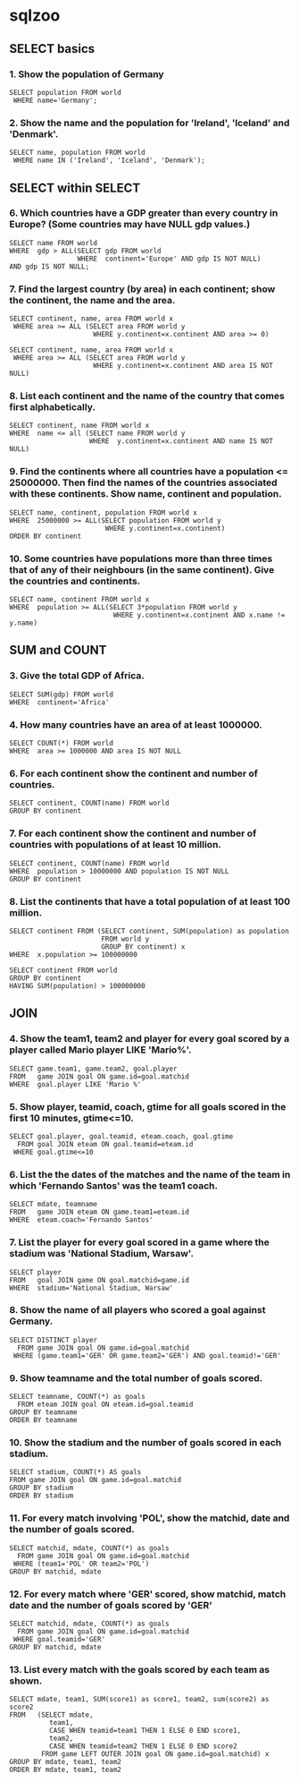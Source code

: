 # sqlzoo

## SELECT basics

### 1. Show the population of Germany
```
SELECT population FROM world
 WHERE name='Germany';
```

### 2. Show the name and the population for 'Ireland', 'Iceland' and 'Denmark'.
```
SELECT name, population FROM world
 WHERE name IN ('Ireland', 'Iceland', 'Denmark');
```

## SELECT within SELECT

### 6. Which countries have a GDP greater than every country in Europe? (Some countries may have NULL gdp values.)
```
SELECT name FROM world
WHERE  gdp > ALL(SELECT gdp FROM world
                 WHERE  continent='Europe' AND gdp IS NOT NULL)
AND gdp IS NOT NULL;
```

### 7. Find the largest country (by area) in each continent; show the continent, the name and the area.
```
SELECT continent, name, area FROM world x
 WHERE area >= ALL (SELECT area FROM world y
                     WHERE y.continent=x.continent AND area >= 0)
```

```
SELECT continent, name, area FROM world x
 WHERE area >= ALL (SELECT area FROM world y
                     WHERE y.continent=x.continent AND area IS NOT NULL)
```

### 8. List each continent and the name of the country that comes first alphabetically.
```
SELECT continent, name FROM world x
WHERE  name <= all (SELECT name FROM world y
                    WHERE  y.continent=x.continent AND name IS NOT NULL)
```

### 9. Find the continents where all countries have a population <= 25000000. Then find the names of the countries associated with these continents. Show name, continent and population.
```
SELECT name, continent, population FROM world x
WHERE  25000000 >= ALL(SELECT population FROM world y
                        WHERE y.continent=x.continent)
ORDER BY continent
```

### 10. Some countries have populations more than three times that of any of their neighbours (in the same continent). Give the countries and continents.
```
SELECT name, continent FROM world x
WHERE  population >= ALL(SELECT 3*population FROM world y
                          WHERE y.continent=x.continent AND x.name != y.name)
```

## SUM and COUNT

### 3. Give the total GDP of Africa.
```
SELECT SUM(gdp) FROM world
WHERE  continent='Africa'
```

### 4. How many countries have an area of at least 1000000.
```
SELECT COUNT(*) FROM world
WHERE  area >= 1000000 AND area IS NOT NULL
```

### 6. For each continent show the continent and number of countries.
```
SELECT continent, COUNT(name) FROM world
GROUP BY continent
```

### 7. For each continent show the continent and number of countries with populations of at least 10 million.
```
SELECT continent, COUNT(name) FROM world
WHERE  population > 10000000 AND population IS NOT NULL
GROUP BY continent
```

### 8. List the continents that have a total population of at least 100 million.
```
SELECT continent FROM (SELECT continent, SUM(population) as population
                       FROM world y
                       GROUP BY continent) x
WHERE  x.population >= 100000000
```

```
SELECT continent FROM world
GROUP BY continent
HAVING SUM(population) > 100000000
```

## JOIN

### 4. Show the team1, team2 and player for every goal scored by a player called Mario player LIKE 'Mario%'.
```
SELECT game.team1, game.team2, goal.player
FROM   game JOIN goal ON game.id=goal.matchid
WHERE  goal.player LIKE 'Mario %'
```

### 5. Show player, teamid, coach, gtime for all goals scored in the first 10 minutes, gtime<=10.
```
SELECT goal.player, goal.teamid, eteam.coach, goal.gtime
  FROM goal JOIN eteam ON goal.teamid=eteam.id
 WHERE goal.gtime<=10
```

### 6. List the the dates of the matches and the name of the team in which 'Fernando Santos' was the team1 coach.
```
SELECT mdate, teamname
FROM   game JOIN eteam ON game.team1=eteam.id
WHERE  eteam.coach='Fernando Santos'
```

### 7. List the player for every goal scored in a game where the stadium was 'National Stadium, Warsaw'.
```
SELECT player
FROM   goal JOIN game ON goal.matchid=game.id
WHERE  stadium='National Stadium, Warsaw'
```

### 8. Show the name of all players who scored a goal against Germany.
```
SELECT DISTINCT player
  FROM game JOIN goal ON game.id=goal.matchid
 WHERE (game.team1='GER' OR game.team2='GER') AND goal.teamid!='GER'
```

### 9. Show teamname and the total number of goals scored.
```
SELECT teamname, COUNT(*) as goals
  FROM eteam JOIN goal ON eteam.id=goal.teamid
GROUP BY teamname
ORDER BY teamname
```

### 10. Show the stadium and the number of goals scored in each stadium.
```
SELECT stadium, COUNT(*) AS goals
FROM game JOIN goal ON game.id=goal.matchid
GROUP BY stadium
ORDER BY stadium
```

### 11. For every match involving 'POL', show the matchid, date and the number of goals scored.
```
SELECT matchid, mdate, COUNT(*) as goals
  FROM game JOIN goal ON game.id=goal.matchid
 WHERE (team1='POL' OR team2='POL')
GROUP BY matchid, mdate
```

### 12. For every match where 'GER' scored, show matchid, match date and the number of goals scored by 'GER'
```
SELECT matchid, mdate, COUNT(*) as goals
  FROM game JOIN goal ON game.id=goal.matchid
 WHERE goal.teamid='GER'
GROUP BY matchid, mdate
```

### 13. List every match with the goals scored by each team as shown.
```
SELECT mdate, team1, SUM(score1) as score1, team2, sum(score2) as score2
FROM   (SELECT mdate,
          team1,
          CASE WHEN teamid=team1 THEN 1 ELSE 0 END score1,
          team2,
          CASE WHEN teamid=team2 THEN 1 ELSE 0 END score2
        FROM game LEFT OUTER JOIN goal ON game.id=goal.matchid) x
GROUP BY mdate, team1, team2
ORDER BY mdate, team1, team2
```
